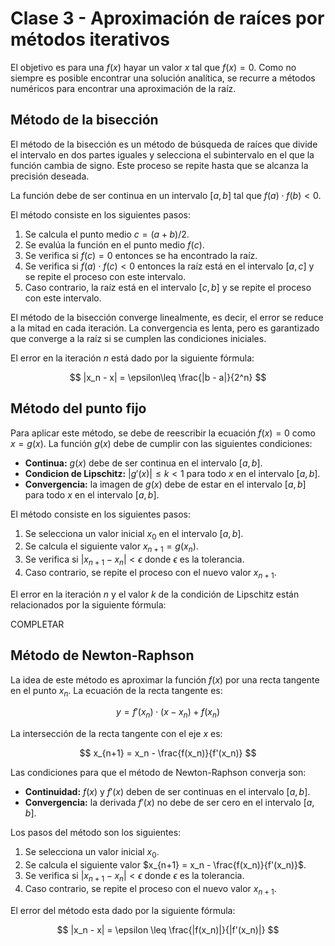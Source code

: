 # Clase 3 - Aproximación de raíces por métodos iterativos

El objetivo es para una $f(x)$ hayar un valor $x$ tal que $f(x) = 0$. Como no siempre es posible encontrar una solución analítica, se recurre a métodos numéricos para encontrar una aproximación de la raíz.

## Método de la bisección

El método de la bisección es un método de búsqueda de raíces que divide el intervalo en dos partes iguales y selecciona el subintervalo en el que la función cambia de signo. Este proceso se repite hasta que se alcanza la precisión deseada.

La función debe de ser continua en un intervalo $[a, b]$ tal que $f(a) \cdot f(b) < 0$.

El método consiste en los siguientes pasos:

1. Se calcula el punto medio $c = ( a + b ) / 2$.
2. Se evalúa la función en el punto medio $f(c)$.
3. Se verifica si $f(c) = 0$ entonces se ha encontrado la raíz.
4. Se verifica si $f(a) \cdot f(c) < 0$ entonces la raíz está en el intervalo $[a, c]$ y se repite el proceso con este intervalo.
5. Caso contrario, la raíz está en el intervalo $[c, b]$ y se repite el proceso con este intervalo.

El método de la bisección converge linealmente, es decir, el error se reduce a la mitad en cada iteración. La convergencia es lenta, pero es garantizado que converge a la raíz si se cumplen las condiciones iniciales.

El error en la iteración $n$ está dado por la siguiente fórmula:

$$ |x_n - x| = \epsilon\leq \frac{|b - a|}{2^n} $$

## Método del punto fijo

Para aplicar este método, se debe de reescribir la ecuación $f(x) = 0$ como $x = g(x)$. La función $g(x)$ debe de cumplir con las siguientes condiciones:

- **Continua:** $g(x)$ debe de ser continua en el intervalo $[a, b]$.
- **Condicion de Lipschitz:** $|g'(x)| \leq k < 1$ para todo $x$ en el intervalo $[a, b]$.
- **Convergencia:** la imagen de $g(x)$ debe de estar en el intervalo $[a, b]$ para todo $x$ en el intervalo $[a, b]$.

El método consiste en los siguientes pasos:

1. Se selecciona un valor inicial $x_0$ en el intervalo $[a, b]$.
2. Se calcula el siguiente valor $x_{n+1} = g(x_n)$.
3. Se verifica si $|x_{n+1} - x_n| < \epsilon$ donde $\epsilon$ es la tolerancia.
4. Caso contrario, se repite el proceso con el nuevo valor $x_{n+1}$.

El error en la iteración $n$ y el valor $k$ de la condición de Lipschitz están relacionados por la siguiente fórmula:

COMPLETAR
<!-- $$ |x_n - x| = \epsilon \leq \frac{k^n}{1 - k} |x_1 - x_0| $$ -->

## Método de Newton-Raphson

La idea de este método es aproximar la función $f(x)$ por una recta tangente en el punto $x_n$. La ecuación de la recta tangente es:

$$ y = f'(x_n) \cdot (x - x_n) + f(x_n) $$

La intersección de la recta tangente con el eje $x$ es:

$$ x_{n+1} = x_n - \frac{f(x_n)}{f'(x_n)} $$

Las condiciones para que el método de Newton-Raphson converja son:

- **Continuidad:** $f(x)$ y $f'(x)$ deben de ser continuas en el intervalo $[a, b]$.
- **Convergencia:** la derivada $f'(x)$ no debe de ser cero en el intervalo $[a, b]$.

Los pasos del método son los siguientes:

1. Se selecciona un valor inicial $x_0$.
2. Se calcula el siguiente valor $x_{n+1} = x_n - \frac{f(x_n)}{f'(x_n)}$.
3. Se verifica si $|x_{n+1} - x_n| < \epsilon$ donde $\epsilon$ es la tolerancia.
4. Caso contrario, se repite el proceso con el nuevo valor $x_{n+1}$.

El error del método esta dado por la siguiente fórmula:

$$ |x_n - x| = \epsilon \leq \frac{|f(x_n)|}{|f'(x_n)|} $$
